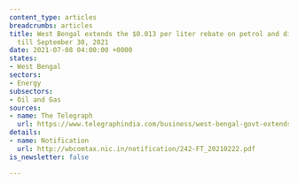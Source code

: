 ```yaml
---
content_type: articles
breadcrumbs: articles
title: West Bengal extends the $0.013 per liter rebate on petrol and diesel prices
  till September 30, 2021
date: 2021-07-08 04:00:00 +0000
states:
- West Bengal
sectors:
- Energy
subsectors:
- Oil and Gas
sources:
- name: The Telegraph
  url: https://www.telegraphindia.com/business/west-bengal-govt-extends-re-1-a-litre-rebate-on-petrol-and-diesel-prices/cid/1820907
details:
- name: Notification
  url: http://wbcomtax.nic.in/notification/242-FT_20210222.pdf
is_newsletter: false

---
```


